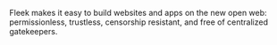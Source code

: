 Fleek makes it easy to build websites and apps on the new open web: permissionless, trustless, censorship resistant, and free of centralized gatekeepers.